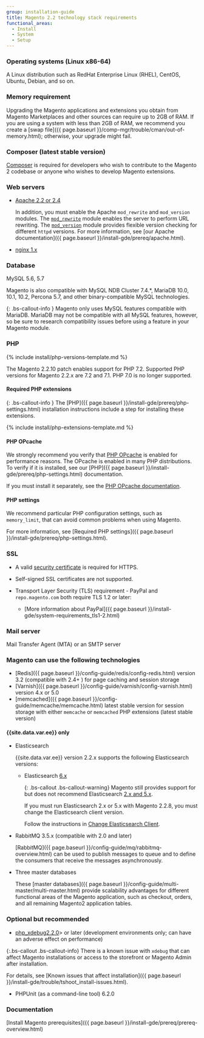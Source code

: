 ```yaml
---
group: installation-guide
title: Magento 2.2 technology stack requirements
functional_areas:
  - Install
  - System
  - Setup
---
```


### Operating systems (Linux x86-64)

A Linux distribution such as RedHat Enterprise Linux (RHEL), CentOS, Ubuntu, Debian, and so on.

### Memory requirement

Upgrading the Magento applications and extensions you obtain from Magento Marketplaces and other sources can require up to 2GB of RAM. If you are using a system with less than 2GB of RAM, we recommend you create a [swap file]({{ page.baseurl }}/comp-mgr/trouble/cman/out-of-memory.html); otherwise, your upgrade might fail.

### Composer (latest stable version)

[Composer](https://glossary.magento.com/composer) is required for developers who wish to contribute to the Magento 2 codebase or anyone who wishes to develop Magento extensions.

### Web servers

*  [Apache 2.2 or 2.4](http://httpd.apache.org/download.cgi)

   In addition, you must enable the Apache `mod_rewrite` and `mod_version` modules. The [`mod_rewrite`](https://httpd.apache.org/docs/2.4/mod/mod_rewrite.html) module enables the server to perform URL rewriting. The [`mod_version`](https://httpd.apache.org/docs/2.4/mod/mod_version.html) module provides flexible version checking for different `httpd` versions. For more information, see [our Apache documentation]({{ page.baseurl }}/install-gde/prereq/apache.html).

*  [nginx 1.x](https://nginx.org/en/download.html)

### Database

MySQL 5.6, 5.7

Magento is also compatible with MySQL NDB Cluster 7.4.&#42;, MariaDB 10.0, 10.1, 10.2, Percona 5.7, and other binary-compatible MySQL technologies.

{: .bs-callout-info }
Magento only uses MySQL features compatible with MariaDB. MariaDB may not be compatible with all MySQL features, however, so be sure to research compatibility issues before using a feature in your Magento module.

### PHP

<!--{% assign supported_php_versions = site.data.codebase.v2_2.open-source.composer_lock.platform.php | split: "|" %}-->
{% include install/php-versions-template.md %}

The Magento 2.2.10 patch enables support for PHP 7.2.
Supported PHP versions for Magento 2.2.x are 7.2 and 7.1.
PHP 7.0 is no longer supported.

#### Required PHP extensions

{: .bs-callout-info }
The [PHP]({{ page.baseurl }}/install-gde/prereq/php-settings.html) installation instructions include a step for installing these extensions.

<!--{% assign platform-req = site.data.codebase.v2_2.open-source.composer_lock.platform %}-->
{% include install/php-extensions-template.md %}

#### PHP OPcache

We strongly recommend you verify that [PHP OPcache](http://php.net/manual/en/intro.opcache.php) is enabled for performance reasons. The OPcache is enabled in many PHP distributions. To verify if it is installed, see our [PHP]({{ page.baseurl }}/install-gde/prereq/php-settings.html) documentation.

If you must install it separately, see the [PHP OPcache documentation](http://php.net/manual/en/opcache.setup.php).

#### PHP settings

We recommend particular PHP configuration settings, such as `memory_limit`, that can avoid common problems when using Magento.

For more information, see [Required PHP settings]({{ page.baseurl }}/install-gde/prereq/php-settings.html).

### SSL

*  A valid [security certificate](https://glossary.magento.com/security-certificate) is required for HTTPS.
*  Self-signed SSL certificates are not supported.
*  Transport Layer Security (TLS) requirement - PayPal and `repo.magento.com` both require TLS 1.2 or later:

   *  [More information about PayPal]({{ page.baseurl }}/install-gde/system-requirements_tls1-2.html)

### Mail server

Mail Transfer Agent (MTA) or an SMTP server

### Magento can use the following technologies

*  [Redis]({{ page.baseurl }}/config-guide/redis/config-redis.html) version 3.2 (compatible with 2.4+ ) for page caching and session storage
*  [Varnish]({{ page.baseurl }}/config-guide/varnish/config-varnish.html) version 4.x or 5.0
*  [memcached]({{ page.baseurl }}/config-guide/memcache/memcache.html) latest stable version for session storage with either `memcache` or `memcached` PHP extensions (latest stable version)

#### {{site.data.var.ee}} only

*  Elasticsearch

   {{site.data.var.ee}} version 2.2.x supports the following Elasticsearch versions:

   *  Elasticsearch [6.x](https://www.elastic.co/downloads/past-releases/elasticsearch-6-6-1)

      {: .bs-callout .bs-callout-warning}
      Magento still provides support for but does not recommend Elasticsearch [2.x and 5.x](https://www.elastic.co/support/eol).

      If you must run Elasticsearch 2.x or 5.x with Magento 2.2.8, you must change the Elasticsearch client version.

      Follow the instructions in [Change Elasticsearch Client]({{page.baseurl}}/config-guide/elasticsearch/es-downgrade.html).

*  RabbitMQ 3.5.x (compatible with 2.0 and later)

   [RabbitMQ]({{ page.baseurl }}/config-guide/mq/rabbitmq-overview.html) can be used to publish messages to queue and to define the consumers that receive the messages asynchronously.

*  Three master databases

   These [master databases]({{ page.baseurl }}/config-guide/multi-master/multi-master.html) provide scalability advantages for different functional areas of the Magento application, such as checkout, orders, and all remaining Magento2 application tables.

### Optional but recommended

*  [php_xdebug2.2.0](http://xdebug.org/download.php)> or later (development environments only; can have an adverse effect on performance)

{:.bs-callout .bs-callout-info}
There is a known issue with `xdebug` that can affect Magento installations or access to the storefront or Magento Admin after installation.

For details, see [Known issues that affect installation]({{ page.baseurl }}/install-gde/trouble/tshoot_install-issues.html).

*  PHPUnit (as a command-line tool) 6.2.0

### Documentation

[Install Magento prerequisites]({{ page.baseurl }}/install-gde/prereq/prereq-overview.html)
